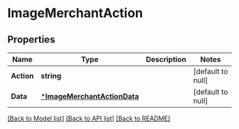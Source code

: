 # ImageMerchantAction

## Properties
Name | Type | Description | Notes
------------ | ------------- | ------------- | -------------
**Action** | **string** |  | [default to null]
**Data** | [***ImageMerchantActionData**](ImageMerchantAction_data.md) |  | [default to null]

[[Back to Model list]](../README.md#documentation-for-models) [[Back to API list]](../README.md#documentation-for-api-endpoints) [[Back to README]](../README.md)

